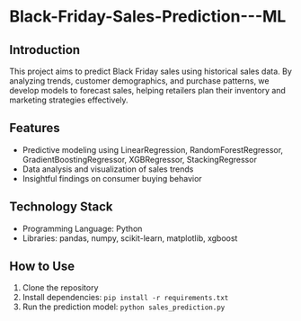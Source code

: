 # Black-Friday-Sales-Prediction---ML

## Introduction
This project aims to predict Black Friday sales using historical sales data. By analyzing trends, customer demographics, and purchase patterns, we develop models to forecast sales, helping retailers plan their inventory and marketing strategies effectively.

## Features
- Predictive modeling using LinearRegression, RandomForestRegressor, GradientBoostingRegressor, XGBRegressor, StackingRegressor
- Data analysis and visualization of sales trends
- Insightful findings on consumer buying behavior

## Technology Stack
- Programming Language: Python
- Libraries: pandas, numpy, scikit-learn, matplotlib, xgboost

## How to Use
1. Clone the repository
2. Install dependencies: `pip install -r requirements.txt`
3. Run the prediction model: `python sales_prediction.py`



